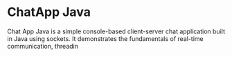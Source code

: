 <h1>ChatApp Java</h1>
<p>
  Chat App Java is a simple console-based client-server chat application built in Java using sockets. It demonstrates the fundamentals of real-time communication, threadin
</p> 
